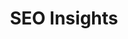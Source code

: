 ---
layout: category
title: SEO Insights
category: SEO
permalink: /blog/categories/seo/
description: "Expert insights on Search Engine Optimization, technical SEO strategies, and best practices for improving your website's visibility in search results. Learn about the latest SEO trends, algorithm updates, and proven techniques to enhance your organic search performance."
--- 